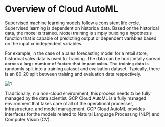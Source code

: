 
# Overview of Cloud AutoML

Supervised machine learning models follow a consistent life cycle. Supervised learning is dependent on historical data. Based on the historical data, the model is trained. Model training is simply building a hypothesis function that is capable of predicting output or dependent variables based on the input or independent variables.

For example, in the case of a sales forecasting model for a retail store, historical sales data is used for training. The data can be horizontally spread across a large number of factors that impact sales. The training data is randomly split into a training dataset and evaluation dataset. Typically, there is an 80-20 split between training and evaluation data respectively.


![1](https://user-images.githubusercontent.com/23625821/122669242-a8253680-d1bc-11eb-9bc4-7b971c28f18c.png)


Traditionally, in a non-cloud environment, this process needs to be fully managed by the data scientist. GCP Cloud AutoML is a fully managed environment that takes care of all of the operational processes, infrastructure, and model management. GCP Cloud AutoML provides interfaces for the models related to Natural Language Processing (NLP) and Computer Vision (CV).


